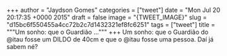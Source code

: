 
+++
author = "Jaydson Gomes"
categories = ["tweet"]
date = "Mon Jul 20 20:17:35 +0000 2015"
draft = false
image = "{TWEET_IMAGE}"
slug = "d15bc6f550455a4cc72b2c7d1432321ef8fc6251"
tags = ["tweet"]
title = """Um sonho: que o Guardião ..."""
+++
Um sonho: que o Guardião do @itau fosse um DILDO de 40cm e que o @itau fosse uma pessoa. Daí já sabem né?
